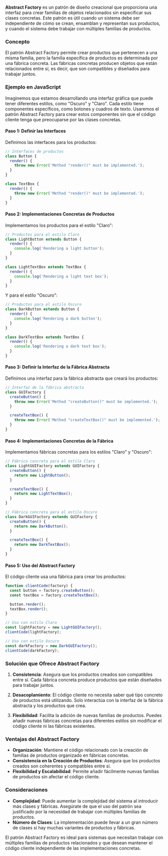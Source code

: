 **Abstract Factory** es un patrón de diseño creacional que proporciona una interfaz para crear familias de objetos relacionados sin especificar sus clases concretas. Este patrón es útil cuando un sistema debe ser independiente de cómo se crean, ensamblan y representan sus productos, y cuando el sistema debe trabajar con múltiples familias de productos.

### Concepto

El patrón Abstract Factory permite crear productos que pertenecen a una misma familia, pero la familia específica de productos es determinada por una fábrica concreta. Las fábricas concretas producen objetos que están relacionados entre sí, es decir, que son compatibles y diseñados para trabajar juntos.

### Ejemplo en JavaScript

Imaginemos que estamos desarrollando una interfaz gráfica que puede tener diferentes estilos, como "Oscuro" y "Claro". Cada estilo tiene componentes específicos, como botones y cuadros de texto. Usaremos el patrón Abstract Factory para crear estos componentes sin que el código cliente tenga que preocuparse por las clases concretas.

#### Paso 1: Definir las Interfaces

Definimos las interfaces para los productos:

```javascript
// Interfaces de productos
class Button {
  render() {
    throw new Error('Method "render()" must be implemented.');
  }
}

class TextBox {
  render() {
    throw new Error('Method "render()" must be implemented.');
  }
}
```

#### Paso 2: Implementaciones Concretas de Productos

Implementamos los productos para el estilo "Claro":

```javascript
// Productos para el estilo Claro
class LightButton extends Button {
  render() {
    console.log('Rendering a light button');
  }
}

class LightTextBox extends TextBox {
  render() {
    console.log('Rendering a light text box');
  }
}
```

Y para el estilo "Oscuro":

```javascript
// Productos para el estilo Oscuro
class DarkButton extends Button {
  render() {
    console.log('Rendering a dark button');
  }
}

class DarkTextBox extends TextBox {
  render() {
    console.log('Rendering a dark text box');
  }
}
```

#### Paso 3: Definir la Interfaz de la Fábrica Abstracta

Definimos una interfaz para la fábrica abstracta que creará los productos:

```javascript
// Interfaz de la fábrica abstracta
class GUIFactory {
  createButton() {
    throw new Error('Method "createButton()" must be implemented.');
  }

  createTextBox() {
    throw new Error('Method "createTextBox()" must be implemented.');
  }
}
```

#### Paso 4: Implementaciones Concretas de la Fábrica

Implementamos fábricas concretas para los estilos "Claro" y "Oscuro":

```javascript
// Fábrica concreta para el estilo Claro
class LightGUIFactory extends GUIFactory {
  createButton() {
    return new LightButton();
  }

  createTextBox() {
    return new LightTextBox();
  }
}

// Fábrica concreta para el estilo Oscuro
class DarkGUIFactory extends GUIFactory {
  createButton() {
    return new DarkButton();
  }

  createTextBox() {
    return new DarkTextBox();
  }
}
```

#### Paso 5: Uso del Abstract Factory

El código cliente usa una fábrica para crear los productos:

```javascript
function clientCode(factory) {
  const button = factory.createButton();
  const textBox = factory.createTextBox();

  button.render();
  textBox.render();
}

// Uso con estilo Claro
const lightFactory = new LightGUIFactory();
clientCode(lightFactory);

// Uso con estilo Oscuro
const darkFactory = new DarkGUIFactory();
clientCode(darkFactory);
```

### Solución que Ofrece Abstract Factory

1. **Consistencia**: Asegura que los productos creados son compatibles entre sí. Cada fábrica concreta produce productos que están diseñados para trabajar juntos.
  
2. **Desacoplamiento**: El código cliente no necesita saber qué tipo concreto de productos está utilizando. Solo interactúa con la interfaz de la fábrica abstracta y los productos que crea.

3. **Flexibilidad**: Facilita la adición de nuevas familias de productos. Puedes añadir nuevas fábricas concretas para diferentes estilos sin modificar el código cliente ni las fábricas existentes.

### Ventajas del Abstract Factory

- **Organización**: Mantiene el código relacionado con la creación de familias de productos organizado en fábricas concretas.
- **Consistencia en la Creación de Productos**: Asegura que los productos creados son coherentes y compatibles entre sí.
- **Flexibilidad y Escalabilidad**: Permite añadir fácilmente nuevas familias de productos sin afectar el código cliente.

### Consideraciones

- **Complejidad**: Puede aumentar la complejidad del sistema al introducir más clases y fábricas. Asegúrate de que el uso del patrón sea justificado por la necesidad de trabajar con múltiples familias de productos.
- **Número de Clases**: La implementación puede llevar a un gran número de clases si hay muchas variantes de productos y fábricas.

El patrón Abstract Factory es ideal para sistemas que necesitan trabajar con múltiples familias de productos relacionados y que desean mantener el código cliente independiente de las implementaciones concretas.